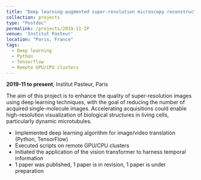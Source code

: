 ```yaml
---
title: "Deep learning-augmented super-resolution microscopy reconstruction"
collection: projects
type: "Postdoc"
permalink: /projects/2019-11-IP
venue: 'Institut Pasteur'
location: "Paris, France"
tags:
  - Deep learning 
  - Python
  - Tensorflow
  - Remote GPU/CPU clusters
---
```


**2019-11 to present**, Institut Pasteur, Paris

The aim of this project is to enhance the quality of super-resolution images using deep learning techniques, with the goal of reducing the number of acquired single-molecule images. Accelerating acquisitions could enable high-resolution visualization of biological structures in living cells, particularly dynamic microtubules. 

* Implemented deep learning algorithm for image/video translation (Python, TensorFlow)
* Executed scripts on remote GPU/CPU clusters
* Initiated the application of the vision transformer to harness temporal information
* 1 paper was published, 1 paper is in revision, 1 paper is under preparation

